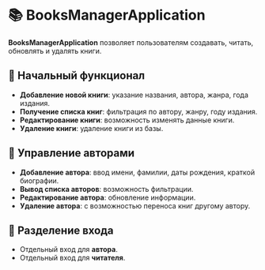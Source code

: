 <h1>📚 BooksManagerApplication</h1>

<p><strong>BooksManagerApplication</strong> позволяет пользователям создавать, читать, обновлять и удалять книги.</p>

<h2>🚀 Начальный функционал</h2>

<ul>
  <li><strong>Добавление новой книги</strong>: указание названия, автора, жанра, года издания.</li>
  <li><strong>Получение списка книг</strong>: фильтрация по автору, жанру, году издания.</li>
  <li><strong>Редактирование книги</strong>: возможность изменять данные книги.</li>
  <li><strong>Удаление книги</strong>: удаление книги из базы.</li>
</ul>

<h2>👤 Управление авторами</h2>

<ul>
  <li><strong>Добавление автора</strong>: ввод имени, фамилии, даты рождения, краткой биографии.</li>
  <li><strong>Вывод списка авторов</strong>: возможность фильтрации.</li>
  <li><strong>Редактирование автора</strong>: обновление информации.</li>
  <li><strong>Удаление автора</strong>: с возможностью переноса книг другому автору.</li>
</ul>

<h2>🔐 Разделение входа</h2>

<ul>
  <li>Отдельный вход для <strong>автора</strong>.</li>
  <li>Отдельный вход для <strong>читателя</strong>.</li>
</ul>

